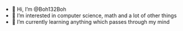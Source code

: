 - 👋 Hi, I’m @Boh132Boh
- 👀 I’m interested in computer science, math and a lot of other things
- 🌱 I’m currently learning anything which passes through my mind

<!---
- 💞️ I’m looking to collaborate on ... (I haven't understood this yet...)
- 📫 How to reach me ... 
--->

<!---
Boh132Boh/Boh132Boh is a ✨ special ✨ repository because its `README.md` (this file) appears on your GitHub profile.
You can click the Preview link to take a look at your changes.
--->
